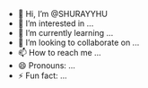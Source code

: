 - 👋 Hi, I’m @SHURAYYHU
- 👀 I’m interested in ...
- 🌱 I’m currently learning ...
- 💞️ I’m looking to collaborate on ...
- 📫 How to reach me ...
- 😄 Pronouns: ...
- ⚡ Fun fact: ...

<!---
SHURAYYHU/SHURAYYHU is a ✨ special ✨ repository because its `README.md` (this file) appears on your GitHub profile.
You can click the Preview link to take a look at your changes.
--->

